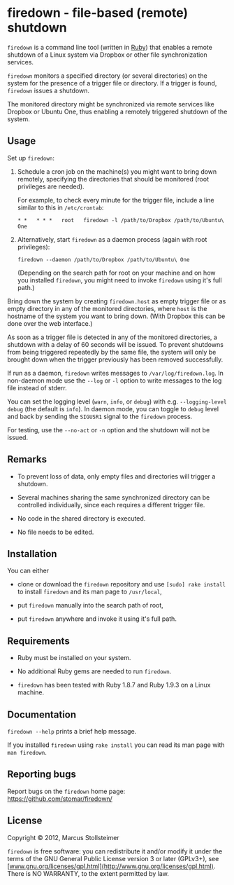 firedown - file-based (remote) shutdown
=======================================

`firedown` is a command line tool (written in [Ruby][Ruby])
that enables a remote shutdown of a Linux system
via Dropbox or other file synchronization services.

`firedown` monitors a specified directory (or several directories)
on the system for the presence of a trigger file or directory.
If a trigger is found, `firedown` issues a shutdown.

The monitored directory might be synchronized via remote services
like Dropbox or Ubuntu One, thus enabling a remotely triggered
shutdown of the system.

Usage
-----

Set up `firedown`:

1.  Schedule a cron job on the machine(s) you might want to bring down
    remotely, specifying the directories that should be monitored
    (root privileges are needed).

    For example, to check every minute for the trigger file,
    include a line similar to this in `/etc/crontab`:

        * *   * * *   root   firedown -l /path/to/Dropbox /path/to/Ubuntu\ One

2.  Alternatively, start `firedown` as a daemon process
    (again with root privileges):

        firedown --daemon /path/to/Dropbox /path/to/Ubuntu\ One

    (Depending on the search path for root on your machine and on how you
    installed `firedown`, you might need to invoke `firedown` using it's
    full path.)

Bring down the system by creating `firedown.host` as empty trigger file
or as empty directory in any of the monitored directories,
where `host` is the hostname of the system you want to bring down.
(With Dropbox this can be done over the web interface.)

As soon as a trigger file is detected in any of the monitored
directories, a shutdown with a delay of 60 seconds will be issued.
To prevent shutdowns from being triggered repeatedly by the
same file, the system will only be brought down when the trigger
previously has been removed successfully.

If run as a daemon, `firedown` writes messages to `/var/log/firedown.log`.
In non-daemon mode use the `--log` or `-l` option to write messages
to the log file instead of stderr.

You can set the logging level (`warn`, `info`, or `debug`)
with e.g. `--logging-level debug` (the default is `info`).
In daemon mode, you can toggle to `debug` level and back
by sending the `SIGUSR1` signal to the `firedown` process.

For testing, use the `--no-act` or `-n` option and the shutdown will
not be issued.

Remarks
-------

- To prevent loss of data,
  only empty files and directories will trigger a shutdown.

- Several machines sharing the same synchronized directory
  can be controlled individually, since each requires
  a different trigger file.

- No code in the shared directory is executed.

- No file needs to be edited.

Installation
------------

You can either

- clone or download the `firedown` repository and
  use `[sudo] rake install` to install `firedown`
  and its man page to `/usr/local`,

- put `firedown` manually into the search path of root,

- put `firedown` anywhere and invoke it using it's full path.

Requirements
------------

- Ruby must be installed on your system.

- No additional Ruby gems are needed to run `firedown`.

- `firedown` has been tested with Ruby 1.8.7 and Ruby 1.9.3
  on a Linux machine.

Documentation
-------------

`firedown --help` prints a brief help message.

If you installed `firedown` using `rake install` you can read
its man page with `man firedown`.

Reporting bugs
--------------

Report bugs on the `firedown` home page: <https://github.com/stomar/firedown/>

License
-------

Copyright &copy; 2012, Marcus Stollsteimer

`firedown` is free software: you can redistribute it and/or modify
it under the terms of the GNU General Public License version 3 or later (GPLv3+),
see [www.gnu.org/licenses/gpl.html](http://www.gnu.org/licenses/gpl.html).
There is NO WARRANTY, to the extent permitted by law.


[Ruby]: http://www.ruby-lang.org/
